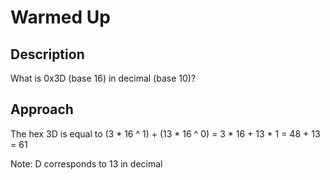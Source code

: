 # Warmed Up

## Description

What is 0x3D (base 16) in decimal (base 10)?

## Approach

The hex 3D is equal to (3 \* 16 ^ 1) + (13 \* 16 ^ 0) = 3 \* 16 + 13 \* 1 = 48 + 13 = 61

Note: D corresponds to 13 in decimal
